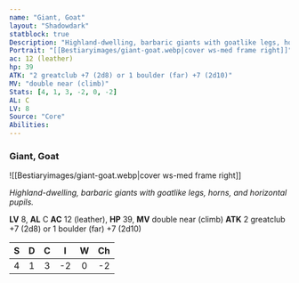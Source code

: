 ```yaml
---
name: "Giant, Goat"
layout: "Shadowdark"
statblock: true
Description: "Highland-dwelling, barbaric giants with goatlike legs, horns, and horizontal pupils."
Portrait: "[[Bestiaryimages/giant-goat.webp|cover ws-med frame right]]"
ac: 12 (leather)
hp: 39
ATK: "2 greatclub +7 (2d8) or 1 boulder (far) +7 (2d10)"
MV: "double near (climb)"
Stats: [4, 1, 3, -2, 0, -2]
AL: C
LV: 8
Source: "Core"
Abilities:
---
```


### Giant, Goat

![[Bestiaryimages/giant-goat.webp|cover ws-med frame right]]

_Highland-dwelling, barbaric giants with goatlike legs, horns, and horizontal pupils._

**LV** 8, **AL** C
**AC** 12 (leather), **HP** 39, **MV** double near (climb)
**ATK** 2 greatclub +7 (2d8) or 1 boulder (far) +7 (2d10)

|  S  |  D  |  C  |  I  |  W  |  Ch  |
|:---:|:---:|:---:|:---:|:---:|:----:|
| 4 | 1 | 3 | -2 | 0 | -2 |

